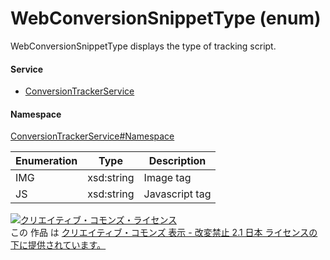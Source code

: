 

# WebConversionSnippetType (enum)

WebConversionSnippetType displays the type of tracking script.

#### Service

+ [ConversionTrackerService](../../services/ConversionTrackerService.md)

#### Namespace

[ConversionTrackerService#Namespace](../../services/ConversionTrackerService.md#namespace)

| Enumeration  |       Type       |          Description          |
| ------------ | ---------------- | ----------------------------- |
| IMG | xsd:string | Image tag |
| JS | xsd:string | Javascript tag |

<a rel="license" href="http://creativecommons.org/licenses/by-nd/2.1/jp/"><img alt="クリエイティブ・コモンズ・ライセンス" style="border-width:0" src="https://i.creativecommons.org/l/by-nd/2.1/jp/88x31.png" /></a><br />この 作品 は <a rel="license" href="http://creativecommons.org/licenses/by-nd/2.1/jp/">クリエイティブ・コモンズ 表示 - 改変禁止 2.1 日本 ライセンスの下に提供されています。</a>
